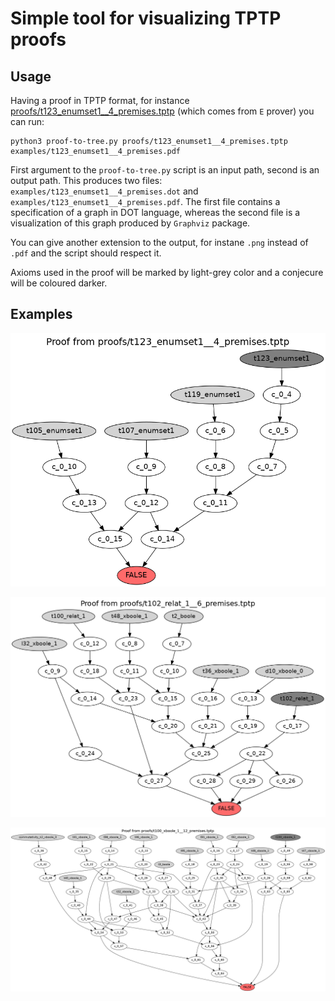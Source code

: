 # Simple tool for visualizing TPTP proofs

## Usage

Having a proof in TPTP format, for instance [proofs/t123_enumset1__4_premises.tptp](https://github.com/BartoszPiotrowski/proofs-to-trees/blob/master/proofs/t123_enumset1__4_premises.tptp)
(which comes from `E` prover) you can run:

```
python3 proof-to-tree.py proofs/t123_enumset1__4_premises.tptp examples/t123_enumset1__4_premises.pdf
```

First argument to the `proof-to-tree.py` script is an input path, second is an output path.
This produces two files: `examples/t123_enumset1__4_premises.dot` and
`examples/t123_enumset1__4_premises.pdf`. The first file contains a specification of a graph
in DOT language, whereas the second file is a visualization of this graph
produced by `Graphviz` package.

You can give another extension to the output, for instane `.png` instead of
`.pdf` and the script should respect it.

Axioms used in the proof will be marked by light-grey color and a conjecure
will be coloured darker.

## Examples


![t123_enumset1__4_premises](https://raw.githubusercontent.com/BartoszPiotrowski/proofs-to-trees/master/examples/t123_enumset1__4_premises.png?token=AJXmh4O8JJpuXBQaGP81lIN09l-yLGXtks5cXIifwA%3D%3D)



![t102_relat_1__6_premises](https://raw.githubusercontent.com/BartoszPiotrowski/proofs-to-trees/master/examples/t102_relat_1__6_premises.png?token=AJXmh8Gbu1oHr65bxw14r-UgsHwfh6smks5cXIhRwA%3D%3D)



![t100_xboole_1__12_premises](https://raw.githubusercontent.com/BartoszPiotrowski/proofs-to-trees/master/examples/t100_xboole_1__12_premises.png?token=AJXmh8FKaeBy7cf06SgOXMstiNS2UOAlks5cXIjQwA%3D%3D)
